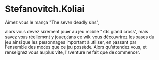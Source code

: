 # Stefanovitch.Koliai
Aimez vous le manga "The seven deadly sins",

alors vous devez sûrement jouer au jeu mobile "7ds grand cross", mais savez vous réellement y jouer,dans ce [wiki](https://github.com/ilann11/Stefanovitch.Koliai/wiki)  vous découvrirez les bases du jeu ainsi que les personnages important à utiliser, en passant par l'ensemble des modes que ce jeu possède.
Alors qu'attendez vous, et renseignez vous au plus vite,
l'aventure ne fait que de commencer.

